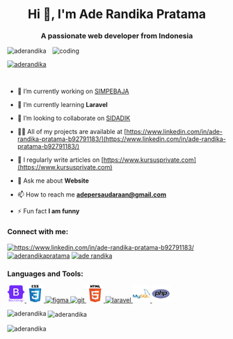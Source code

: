 <h1 align="center">Hi 👋, I'm Ade Randika Pratama</h1>
<h3 align="center">A passionate web developer from Indonesia</h3>
<img align="right" alt="coding" width="400" src="https://cdn.dribbble.com/users/1162077/screenshots/3848914/media/7ed7d5ca074b48b328150e5a231e8d1f.gif">

<p align="left"> <img src="https://komarev.com/ghpvc/?username=aderandika&label=Profile%20views&color=0e75b6&style=flat" alt="aderandika" /> </p>

<p align="left"> <a href="https://github.com/ryo-ma/github-profile-trophy"><img src="https://github-profile-trophy.vercel.app/?username=aderandika" alt="aderandika" /></a> </p>

<p align="left"> <a href="https://twitter.com/" target="blank"><img src="https://img.shields.io/twitter/follow/?logo=twitter&style=for-the-badge" alt="" /></a> </p>

- 🔭 I’m currently working on [SIMPEBAJA](https://www.okukab.go.id)

- 🌱 I’m currently learning **Laravel**

- 👯 I’m looking to collaborate on [SIDADIK](https://maalikhlas.com)

- 👨‍💻 All of my projects are available at [https://www.linkedin.com/in/ade-randika-pratama-b92791183/](https://www.linkedin.com/in/ade-randika-pratama-b92791183/)

- 📝 I regularly write articles on [https://www.kursusprivate.com](https://www.kursusprivate.com)

- 💬 Ask me about **Website**

- 📫 How to reach me **adepersaudaraan@gmail.com**

- ⚡ Fun fact **I am funny**

<h3 align="left">Connect with me:</h3>
<p align="left">
<a href="https://linkedin.com/in/https://www.linkedin.com/in/ade-randika-pratama-b92791183/" target="blank"><img align="center" src="https://raw.githubusercontent.com/rahuldkjain/github-profile-readme-generator/master/src/images/icons/Social/linked-in-alt.svg" alt="https://www.linkedin.com/in/ade-randika-pratama-b92791183/" height="30"
 width="40" /></a>
<a href="https://instagram.com/aderandikapratama" target="blank"><img align="center" src="https://raw.githubusercontent.com/rahuldkjain/github-profile-readme-generator/master/src/images/icons/Social/instagram.svg" alt="aderandikapratama" height="30" width="40" /></a>
<a href="https://www.youtube.com/c/ade randika" target="blank"><img align="center" src="https://raw.githubusercontent.com/rahuldkjain/github-profile-readme-generator/master/src/images/icons/Social/youtube.svg" alt="ade randika" height="30" width="40" /></a>
</p>

<h3 align="left">Languages and Tools:</h3>
<p align="left"> <a href="https://getbootstrap.com" target="_blank" rel="noreferrer"> <img src="https://raw.githubusercontent.com/devicons/devicon/master/icons/bootstrap/bootstrap-plain-wordmark.svg" alt="bootstrap" width="40" height="40"/> </a> <a href="https://www.w3schools.com/css/" target="_blank" rel="noreferrer"> <img src="https://raw.githubusercontent.com/devicons/devicon/master/icons/css3/css3-original-wordmark.svg" alt="css3" width="40" height="40"/> </a> <a href="https://www.figma.com/" target="_blank" rel="noreferrer"> <img src="https://www.vectorlogo.zone/logos/figma/figma-icon.svg" alt="figma" width="40" height="40"/> </a> <a href="https://git-scm.com/" target="_blank" rel="noreferrer"> <img src="https://www.vectorlogo.zone/logos/git-scm/git-scm-icon.svg" alt="git" width="40" height="40"/> </a> <a href="https://www.w3.org/html/" target="_blank" rel="noreferrer"> <img src="https://raw.githubusercontent.com/devicons/devicon/master/icons/html5/html5-original-wordmark.svg" alt="html5" width="40" height="40"/> </a> <a href="https://laravel.com/" target="_blank" rel="noreferrer"> <img src="https://www.svgrepo.com/show/376332/laravel.svg" alt="laravel" width="40" height="40"/> </a> <a href="https://www.mysql.com/" target="_blank" rel="noreferrer"> <img src="https://raw.githubusercontent.com/devicons/devicon/master/icons/mysql/mysql-original-wordmark.svg" alt="mysql" width="40" height="40"/> </a> <a href="https://www.php.net" target="_blank" rel="noreferrer"> <img src="https://raw.githubusercontent.com/devicons/devicon/master/icons/php/php-original.svg" alt="php" width="40" height="40"/> </a> </p>

<p><img align="left" src="https://github-readme-stats.vercel.app/api/top-langs?username=aderandika&show_icons=true&locale=en&layout=compact" alt="aderandika" /></p>

<p>&nbsp;<img align="center" src="https://github-readme-stats.vercel.app/api?username=aderandika&show_icons=true&locale=en" alt="aderandika" /></p>

<p><img align="center" src="https://github-readme-streak-stats.herokuapp.com/?user=aderandika&" alt="aderandika" /></p>
